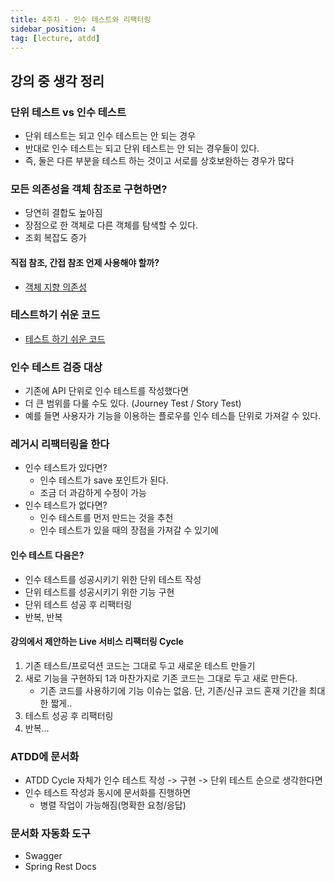 ```yaml
---
title: 4주차 - 인수 테스트와 리팩터링
sidebar_position: 4
tag: [lecture, atdd]
---
```

## 강의 중 생각 정리

### 단위 테스트 vs 인수 테스트
- 단위 테스트는 되고 인수 테스트는 안 되는 경우
- 반대로 인수 테스트는 되고 단위 테스트는 안 되는 경우들이 있다.
- 즉, 둘은 다른 부분을 테스트 하는 것이고 서로를 상호보완하는 경우가 많다

### 모든 의존성을 객체 참조로 구현하면?
- 당연히 결합도 높아짐
- 장점으로 한 객체로 다른 객체를 탐색할 수 있다.
- 조회 복잡도 증가

#### 직접 참조, 간접 참조 언제 사용해야 할까?
- [객체 지향 의존성](https://www.youtube.com/watch?v=dJ5C4qRqAgA&ab_channel=%EC%9A%B0%EC%95%84%ED%95%9C%ED%85%8C%ED%81%AC)

### 테스트하기 쉬운 코드
- [테스트 하기 쉬운 코드](https://www.youtube.com/watch?v=Cz_a2gQp63c&ab_channel=OKKY)

### 인수 테스트 검증 대상
- 기존에 API 단위로 인수 테스트를 작성했다면
- 더 큰 범위를 다룰 수도 있다. (Journey Test / Story Test)
- 예를 들면 사용자가 기능을 이용하는 플로우를 인수 테스틑 단위로 가져갈 수 있다.

### 레거시 리팩터링을 한다
- 인수 테스트가 있다면?
  - 인수 테스트가 save 포인트가 된다.
  - 조금 더 과감하게 수정이 가능
- 인수 테스트가 없다면?
  - 인수 테스트를 먼저 만드는 것을 추천
  - 인수 테스트가 있을 때의 장점을 가져갈 수 있기에

#### 인수 테스트 다음은?
- 인수 테스트를 성공시키기 위한 단위 테스트 작성
- 단위 테스트를 성공시키기 위한 기능 구현
- 단위 테스트 성공 후 리팩터링
- 반복, 반복

#### 강의에서 제안하는 Live 서비스 리팩터링 Cycle
1. 기존 테스트/프로덕션 코드는 그대로 두고 새로운 테스트 만들기
2. 새로 기능을 구현하되 1과 마찬가지로 기존 코드는 그대로 두고 새로 만든다.
    - 기존 코드를 사용하기에 기능 이슈는 없음. 단, 기존/신규 코드 혼재 기간을 최대한 짧게..
3. 테스트 성공 후 리팩터링
4. 반복...

### ATDD에 문서화
- ATDD Cycle 자체가 인수 테스트 작성 -> 구현 -> 단위 테스트 순으로 생각한다면
- 인수 테스트 작성과 동시에 문서화를 진행하면
  - 병렬 작업이 가능해짐(명확한 요청/응답)

### 문서화 자동화 도구
- Swagger
- Spring Rest Docs
